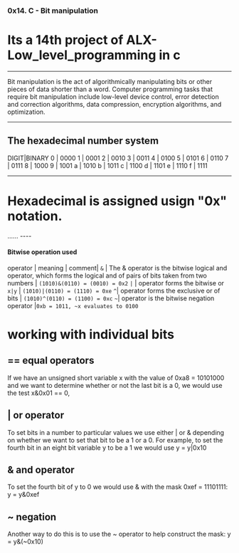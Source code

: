 ###  0x14. C - Bit manipulation

# Its a 14th project of ALX-Low_level_programming in c

-----------------------------------------

Bit manipulation is the act of algorithmically manipulating bits or other pieces of data shorter than a word. Computer programming tasks that require bit manipulation include low-level device control, error detection and correction algorithms, data compression, encryption algorithms, and optimization.

-------------
## The hexadecimal number system


DIGIT|BINARY
 0 | 0000 
 1 | 0001 
 2 | 0010 
 3 | 0011 
 4 | 0100 
 5 | 0101 
 6 | 0110 
 7 | 0111 
 8 | 1000 
 9 | 1001 
 a | 1010 
 b | 1011 
 c | 1100 
 d | 1101 
 e | 1110 
 f | 1111 


------------
# Hexadecimal is assigned usign "0x" notation.

...... ----
#### Bitwise operation used
 operator | meaning | comment|
 `&` | The & operator is the bitwise logical and operator, which forms the logical and of pairs of bits taken from two numbers | `(1010)&(0110) = (0010) = 0x2`
 `|` | operator forms the bitwise or `x|y` | `(1010)|(0110) = (1110) = 0xe`
 `^`| operator forms the exclusive or of bits | `(1010)^(0110) = (1100) = 0xc`
 `~`| operator is the bitwise negation operator |`0xb = 1011, ~x evaluates to 0100`

 # working with individual bits

## == equal operators
  If we have an unsigned short variable x with the value of 0xa8 = 10101000 and we want to determine whether or not the last bit is a 0, we would use the test x&0x01 == 0,
## | or operator
  To set bits in a number to particular values we use either | or & depending on whether we want to set that bit to be a 1 or a 0. For example, to set the fourth bit in an eight bit variable y to be a 1 we would use y = y|0x10

## & and operator
  To set the fourth bit of y to 0 we would use & with the mask 0xef = 11101111: y = y&0xef

## ~ negation
Another way to do this is to use the ~ operator to help construct the mask: y = y&(~0x10)
